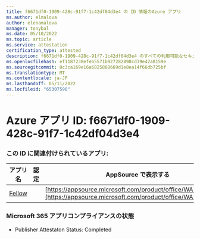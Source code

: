 ```yaml
---
title: f6671df0-1909-428c-91f7-1c42df04d3e4 の ID 情報のAzure アプリ
ms.author: elmalova
author: elenamalova
manager: tonybal
ms.date: 05/10/2022
ms.topic: article
ms.service: attestation
certification_type: attested
description: f6671df0-1909-428c-91f7-1c42df04d3e4 のすべての利用可能なセキュリティとコンプライアンス情報。
ms.openlocfilehash: ef1187238efeb5571b927282898cd39e42a8159e
ms.sourcegitcommit: 0c3ca169e16a6825888669d1e8ea14f66db725bf
ms.translationtype: MT
ms.contentlocale: ja-JP
ms.lasthandoff: 05/11/2022
ms.locfileid: "65307590"
---
```

# <a name="azure-app-id-f6671df0-1909-428c-91f7-1c42df04d3e4"></a>Azure アプリ ID: f6671df0-1909-428c-91f7-1c42df04d3e4


### <a name="apps-associated-with-this-id"></a>この ID に関連付けられているアプリ:
| **アプリ名** | **認定** | **AppSource で表示する** |
|--------------|---------------|-----------------------|
| [Fellow](../forward/WA200002576.md) |  | [https://appsource.microsoft.com/product/office/WA200002576](https://appsource.microsoft.com/product/office/WA200002576) |

### <a name="microsoft-365-app-compliance-status"></a>Microsoft 365 アプリコンプライアンスの状態
- Publisher Attestaton Status: Completed
